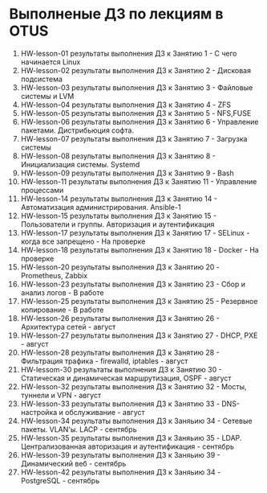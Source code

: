 # Выполненые ДЗ по лекциям в OTUS
1.  HW-lesson-01 результаты выполнения ДЗ к Занятию 1  - С чего начинается Linux
2.  HW-lesson-02 результаты выполнения ДЗ к Занятию 2  - Дисковая подсистема
3.  HW-lesson-03 результаты выполнения ДЗ к Занятию 3  - Файловые системы и LVM
4.  HW-lesson-04 результаты выполнения ДЗ к Занятию 4  - ZFS
5.  HW-lesson-05 результаты выполнения ДЗ к Занятию 5  - NFS,FUSE
6.  HW-lesson-06 результаты выполнения ДЗ к Занятию 6  - Управление пакетами. Дистрибьюция софта.
7.  HW-lesson-07 результаты выполнения ДЗ к Занятию 7  - Загрузка системы
8.  HW-lesson-08 результаты выполнения ДЗ к Занятию 8  - Инициализация системы. Systemd
9.  HW-lesson-09 результаты выполнения ДЗ к Занятию 9  - Bash 
10. HW-lesson-11 результаты выполнения ДЗ к Занятию 11 - Управление процессами 
11. HW-lesson-14 результаты выполнения ДЗ к Занятию 14 - Автоматизация администрирования. Ansible-1 
12. HW-lesson-15 результаты выполнения ДЗ к Занятию 15 - Пользователи и группы. Авторизация и аутентификация
13. HW-lesson-17 результаты выполнения ДЗ к Занятию 17 - SELinux - когда все запрещено - На проверке
14. HW-lesson-18 результаты выполнения ДЗ к Занятию 18 - Docker - На проверке
15. HW-lesson-20 результаты выполнения ДЗ к Занятию 20 - Prometheus, Zabbix
16. HW-lesson-23 результаты выполнения ДЗ к Занятию 23 - Сбор и анализ логов                            - В работе
17. HW-lesson-25 результаты выполнения ДЗ к Занятию 25 - Резервное копирование                          - В работе
18. HW-lesson-26 результаты выполнения ДЗ к Занятию 26 - Архитектура сетей                              - август
19. HW-lesson-27 результаты выполнения ДЗ к Занятию 27  - DHCP, PXE                                     - август
20. HW-lesson-28 результаты выполнения ДЗ к Занятию 28 - Фильтрация трафика - firewalld, iptables       - август
21. HW-lessom-30 результаты выполнения ДЗ к Занятию 30 - Статическая и динамическая маршрутизация, OSPF - август
22. HW-lesson-32 результаты выполнения ДЗ к Занятию 32 - Мосты, туннели и VPN                           - август
23. HW-lesson-33 результаты выполнения ДЗ к Занятию 33 - DNS- настройка и обслуживание                  - август
24. HW-lesson-34 результаты выполнения ДЗ к Заняьию 34 - Сетевые пакеты. VLAN'ы. LACP                        - сентябрь
25. HW-lesson-35 результаты выполнения ДЗ к Заняьию 35 - LDAP. Централизованная авторизация и аутентификация - сентябрь
26. HW-lesson-39 результаты выполнения ДЗ к Заняьию 39 - Динамический веб                                     - сентябрь
27. HW-lesson-42 результаты выполнения ДЗ к Заняьию 34 - PostgreSQL                                           - сентябрь
